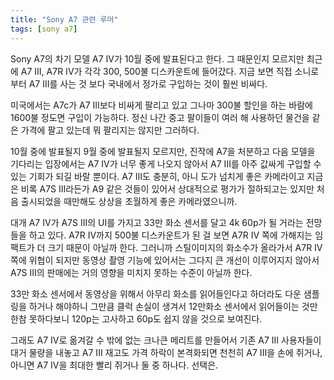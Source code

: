 ```yaml
---
title: "Sony A7 관련 루머"
tags: [sony a7]
---
```


Sony A7의 차기 모델 A7 IV가 10월 중에 발표된다고 한다. 그 때문인지 모르지만 최근에 A7 III, A7R IV가 각각 300, 500불 디스카운트에 들어갔다. 지금 보면 직접 소니로부터 A7 III를 사는 것 보다 국내에서 정가로 구입하는 것이 훨씬 비싸다.

미국에서는 A7c가 A7 III보다 비싸게 팔리고 있고 그나마 300불 할인을 하는 바람에 1600불 정도면 구입이 가능하다. 정신 나간 중고 팔이들이 여러 해 사용하던 물건을 같은 가격에 팔고 있는데 뭐 팔리지는 않지만 그러하다.

10월 중에 발표될지 9월 중에 발표될지 모르지만, 진작에 A7을 처분하고 다음 모델을 기다리는 입장에서는 A7 IV가 너무 좋게 나오지 않아서 A7 III를 아주 값싸게 구입할 수 있는 기회가 되길 바랄 뿐이다. A7 III도 충분히, 아니 도가 넘치게 좋은 카메라이고 지금은 비록 A7S III라든가 A9 같은 것들이 있어서 상대적으로 평가가 절하되고는 있지만 처음 출시되었을 때만해도 상상을 초월하게 좋은 카메라였으니까.

대개 A7 IV가 A7S III의 UI를 가지고 33만 화소 센서를 달고 4k 60p가 될 거라는 전망들을 하고 있다. A7R IV까지 500불 디스카운트가 된 걸 보면 A7R IV 쪽에 가해지는 임팩트가 더 크기 때문이 아닐까 한다. 그러니까 스틸이미지의 화소수가 올라가서 A7R IV쪽에 위협이 되지만 동영상 촬영 기능에 있어서는 그다지 큰 개선이 이루어지지 않아서 A7S III의 판매에는 거의 영향을 미치지 못하는 수준이 아닐까 한다.

33만 화소 센서에서 동영상을 위해서 아무리 화소를 읽어들인다고 하더라도 다운 샘플링을 하거나 해야하니 그만큼 클럭 손실이 생겨서 12만화소 센서에서 읽어들이는 것만 한참 못하다보니 120p는 고사하고 60p도 쉽지 않을 것으로 보여진다. 

그래도 A7 IV로 옮겨갈 수 밖에 없는 크나큰 메리트를 만들어서 기존 A7 III 사용자들이 대거 물량을 내놓고 A7 III 재고도 가격 하락이 본격화되면 천천히 A7 III을 손에 쥐거나, 아니면 A7 IV을 최대한 빨리 쥐거나 둘 중 하나다. 선택은.